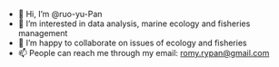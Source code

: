 - 👋 Hi, I’m @ruo-yu-Pan
- 👀 I’m interested in data analysis, marine ecology and fisheries management 
- 💞️ I’m happy to collaborate on issues of ecology and fisheries 
- 📫 People can reach me through my email: romy.rypan@gmail.com

<!---
ruo-yu-Pan/ruo-yu-Pan is a ✨ special ✨ repository because its `README.md` (this file) appears on your GitHub profile.
You can click the Preview link to take a look at your changes.
--->

